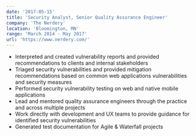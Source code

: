 ```yaml
---
date: '2017-05-15'
title: 'Security Analyst, Senior Quality Assurance Engineer'
company: 'The Nerdery'
location: 'Bloomington, MN'
range: 'March 2014 - May 2017'
url: 'https://www.nerdery.com/'
---
```


- Interpreted and created vulnerability reports and provided recommendations to clients and internal stakeholders
- Triaged security vulnerabilities and provided mitigation recommendations based on common web applications vulnerabilities and security measures
- Performed security vulnerability testing on web and native mobile applications
- Lead and mentored quality assurance engineers through the practice and across multiple projects
- Work directly with development and UX teams to provide guidance for identified security vulnerabilities
- Generated test documentation for Agile & Waterfall projects

